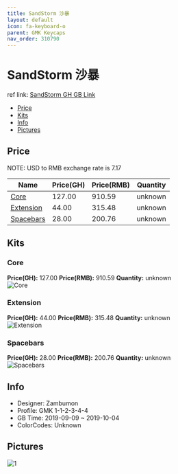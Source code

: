 ```yaml
---
title: SandStorm 沙暴
layout: default
icon: fa-keyboard-o
parent: GMK Keycaps
nav_order: 310790
---
```


# SandStorm 沙暴

ref link: [SandStorm GH GB Link]()

* [Price](#price)
* [Kits](#kits)
* [Info](#info)
* [Pictures](#pictures)


## Price  
NOTE: USD to RMB exchange rate is 7.17

| Name          | Price(GH)    |  Price(RMB) | Quantity |
| ------------- | ------------ |  ---------- | -------- |
|[Core](#core)|127.00|910.59|unknown|
|[Extension](#extension)|44.00|315.48|unknown|
|[Spacebars](#spacebars)|28.00|200.76|unknown|


## Kits
### Core
**Price(GH):** 127.00    **Price(RMB):** 910.59    **Quantity:** unknown  
<img src="{{ 'assets/images/gmk-keycaps/sandstorm/kits_pics/core.jpg' | relative_url }}" alt="Core" class="image featured">

### Extension
**Price(GH):** 44.00    **Price(RMB):** 315.48    **Quantity:** unknown  
<img src="{{ 'assets/images/gmk-keycaps/sandstorm/kits_pics/extension.png' | relative_url }}" alt="Extension" class="image featured">

### Spacebars
**Price(GH):** 28.00    **Price(RMB):** 200.76    **Quantity:** unknown  
<img src="{{ 'assets/images/gmk-keycaps/sandstorm/kits_pics/spacebars.png' | relative_url }}" alt="Spacebars" class="image featured">


## Info
* Designer: Zambumon
* Profile: GMK 1-1-2-3-4-4
* GB Time: 2019-09-09 ~ 2019-10-04
* ColorCodes: Unknown 


## Pictures
<img src="{{ 'assets/images/gmk-keycaps/sandstorm/rendering_pics/1.jpg' | relative_url }}" alt="1" class="image featured">
